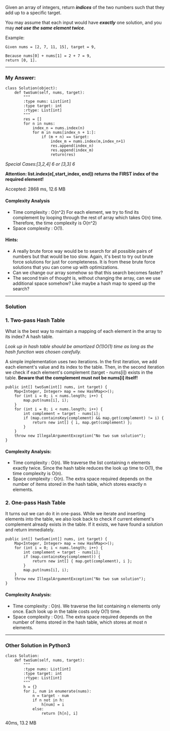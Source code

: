 Given an array of integers, return _**indices**_ of the two numbers such that they add up to a specific target.

You may assume that each input would have _**exactly**_ one solution, and you may _**not use the same element twice**_.

Example:
```
Given nums = [2, 7, 11, 15], target = 9,

Because nums[0] + nums[1] = 2 + 7 = 9,
return [0, 1].
```

---
### My Answer:
```
class Solution(object):
    def twoSum(self, nums, target):
        """
        :type nums: List[int]
        :type target: int
        :rtype: List[int]
        """
        res = []
        for n in nums:
            index_n = nums.index(n)
            for m in nums[index_n + 1:]:
                if (m + n) == target:
                    index_m = nums.index(m,index_n+1)
                    res.append(index_n)
                    res.append(index_m)
                    return(res)
```
_Special Cases:[3,2,4] 6 or [3,3] 6_

**Attention: list.index(e[,start_index, end]) returns the FIRST index of the required element!**

Accepted: 2868 ms, 12.6 MB

#### Complexity Analysis
- Time complexity : O(n^2)  For each element, we try to find its complement by looping through the rest of array which takes O(n) time. Therefore, the time complexity is O(n^2)
- Space complexity : O(1).

#### Hints:
- A really brute force way would be to search for all possible pairs of numbers but that would be too slow. Again, it's best to try out brute force solutions for just for completeness. It is from these brute force solutions that you can come up with optimizations.
- Can we change our array somehow so that this search becomes faster?
- The second train of thought is, without changing the array, can we use additional space somehow? Like maybe a hash map to speed up the search?

---
### Solution
### 1. Two-pass Hash Table
What is the best way to maintain a mapping of each element in the array to its index? A hash table.

_Look up in hash table should be amortized O(1)O(1) time as long as the hash function was chosen carefully._

A simple implementation uses two iterations. In the first iteration, we add each element's value and its index to the table. 
Then, in the second iteration we check if each element's complement (target - nums[i]) exists in the table. 
**Beware that the complement must not be nums[i] itself!**

```
public int[] twoSum(int[] nums, int target) {
    Map<Integer, Integer> map = new HashMap<>();
    for (int i = 0; i < nums.length; i++) {
        map.put(nums[i], i);
    }
    for (int i = 0; i < nums.length; i++) {
        int complement = target - nums[i];
        if (map.containsKey(complement) && map.get(complement) != i) {
            return new int[] { i, map.get(complement) };
        }
    }
    throw new IllegalArgumentException("No two sum solution");
}
```
#### Complexity Analysis:
- Time complexity : O(n). We traverse the list containing n elements exactly twice. 
Since the hash table reduces the look up time to O(1), the time complexity is O(n).
- Space complexity : O(n). The extra space required depends on the number of items stored in the hash table, which stores exactly n elements.

### 2. One-pass Hash Table
It turns out we can do it in one-pass. While we iterate and inserting elements into the table, we also look back to check if current element's complement already exists in the table. If it exists, we have found a solution and return immediately.
```
public int[] twoSum(int[] nums, int target) {
    Map<Integer, Integer> map = new HashMap<>();
    for (int i = 0; i < nums.length; i++) {
        int complement = target - nums[i];
        if (map.containsKey(complement)) {
            return new int[] { map.get(complement), i };
        }
        map.put(nums[i], i);
    }
    throw new IllegalArgumentException("No two sum solution");
}
```
#### Complexity Analysis:
- Time complexity : O(n). We traverse the list containing n elements only once. Each look up in the table costs only O(1) time.
- Space complexity : O(n). The extra space required depends on the number of items stored in the hash table, which stores at most n elements.

---
### Other Solution in Python3
```
class Solution:
    def twoSum(self, nums, target):
        """
        :type nums: List[int]
        :type target: int
        :rtype: List[int]
        """
        h = {}
        for i, num in enumerate(nums):
            n = target - num
            if n not in h:
                h[num] = i
            else:
                return [h[n], i]
```
40ms, 13.2 MB
